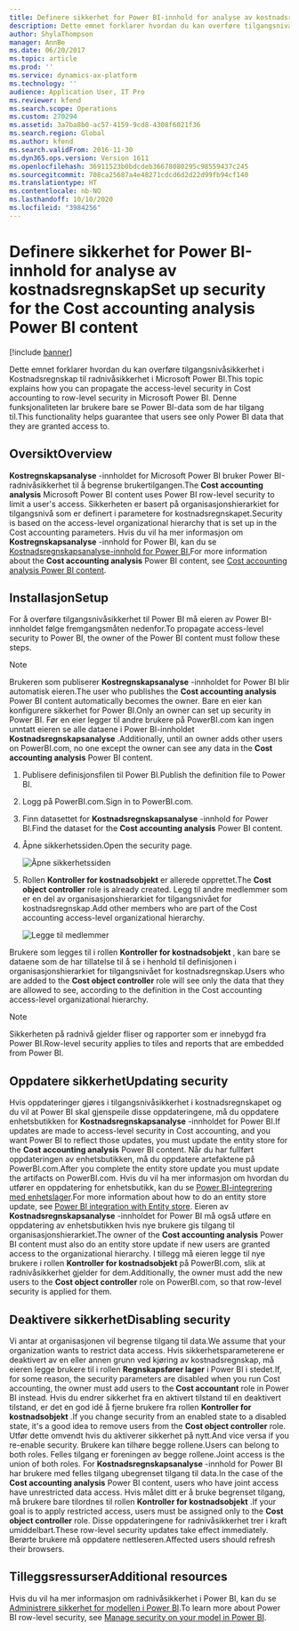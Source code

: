 ```yaml
---
title: Definere sikkerhet for Power BI-innhold for analyse av kostnadsregnskap
description: Dette emnet forklarer hvordan du kan overføre tilgangsnivåsikkerhet i Kostnadsregnskap til radnivåsikkerhet i Microsoft Power BI. Denne funksjonaliteten lar brukere bare se Power BI-data som de har tilgang til.
author: ShylaThompson
manager: AnnBe
ms.date: 06/20/2017
ms.topic: article
ms.prod: ''
ms.service: dynamics-ax-platform
ms.technology: ''
audience: Application User, IT Pro
ms.reviewer: kfend
ms.search.scope: Operations
ms.custom: 270294
ms.assetid: 3a7ba8b0-ac57-4159-9cd8-4308f6021f36
ms.search.region: Global
ms.author: kfend
ms.search.validFrom: 2016-11-30
ms.dyn365.ops.version: Version 1611
ms.openlocfilehash: 36911523b0bdcdeb36678080295c98559437c245
ms.sourcegitcommit: 708ca25687a4e48271cdcd6d2d22d99fb94cf140
ms.translationtype: HT
ms.contentlocale: nb-NO
ms.lasthandoff: 10/10/2020
ms.locfileid: "3984256"
---
```

# <a name="set-up-security-for-the-cost-accounting-analysis-power-bi-content"></a><span data-ttu-id="d5388-104">Definere sikkerhet for Power BI-innhold for analyse av kostnadsregnskap</span><span class="sxs-lookup"><span data-stu-id="d5388-104">Set up security for the Cost accounting analysis Power BI content</span></span>

[!include [banner](../includes/banner.md)]

<span data-ttu-id="d5388-105">Dette emnet forklarer hvordan du kan overføre tilgangsnivåsikkerhet i Kostnadsregnskap til radnivåsikkerhet i Microsoft Power BI.</span><span class="sxs-lookup"><span data-stu-id="d5388-105">This topic explains how you can propagate the access-level security in Cost accounting to row-level security in Microsoft Power BI.</span></span> <span data-ttu-id="d5388-106">Denne funksjonaliteten lar brukere bare se Power BI-data som de har tilgang til.</span><span class="sxs-lookup"><span data-stu-id="d5388-106">This functionality helps guarantee that users see only Power BI data that they are granted access to.</span></span>

## <a name="overview"></a><span data-ttu-id="d5388-107">Oversikt</span><span class="sxs-lookup"><span data-stu-id="d5388-107">Overview</span></span>

<span data-ttu-id="d5388-108">**Kostregnskapsanalyse** -innholdet for Microsoft Power BI bruker Power BI-radnivåsikkerhet til å begrense brukertilgangen.</span><span class="sxs-lookup"><span data-stu-id="d5388-108">The **Cost accounting analysis** Microsoft Power BI content uses Power BI row-level security to limit a user's access.</span></span> <span data-ttu-id="d5388-109">Sikkerheten er basert på organisasjonshierarkiet for tilgangsnivå som er definert i parametere for kostnadsregnskapet.</span><span class="sxs-lookup"><span data-stu-id="d5388-109">Security is based on the access-level organizational hierarchy that is set up in the Cost accounting parameters.</span></span> <span data-ttu-id="d5388-110">Hvis du vil ha mer informasjon om **Kostregnskapsanalyse** -innhold for Power BI, kan du se [Kostnadsregnskapsanalyse-innhold for Power BI.](cost-accounting-analysis-content-pack.md)</span><span class="sxs-lookup"><span data-stu-id="d5388-110">For more information about the **Cost accounting analysis** Power BI content, see [Cost accounting analysis Power BI content](cost-accounting-analysis-content-pack.md).</span></span>

## <a name="setup"></a><span data-ttu-id="d5388-111">Installasjon</span><span class="sxs-lookup"><span data-stu-id="d5388-111">Setup</span></span>
<span data-ttu-id="d5388-112">For å overføre tilgangsnivåsikkerhet til Power BI må eieren av Power BI-innholdet følge fremgangsmåten nedenfor.</span><span class="sxs-lookup"><span data-stu-id="d5388-112">To propagate access-level security to Power BI, the owner of the Power BI content must follow these steps.</span></span>

> [!NOTE]
> <span data-ttu-id="d5388-113">Brukeren som publiserer **Kostregnskapsanalyse** -innholdet for Power BI blir automatisk eieren.</span><span class="sxs-lookup"><span data-stu-id="d5388-113">The user who publishes the **Cost accounting analysis** Power BI content automatically becomes the owner.</span></span> <span data-ttu-id="d5388-114">Bare en eier kan konfigurere sikkerhet for Power BI.</span><span class="sxs-lookup"><span data-stu-id="d5388-114">Only an owner can set up security in Power BI.</span></span> <span data-ttu-id="d5388-115">Før en eier legger til andre brukere på PowerBI.com kan ingen unntatt eieren se alle dataene i Power BI-innholdet **Kostnadsregnskapsanalyse** .</span><span class="sxs-lookup"><span data-stu-id="d5388-115">Additionally, until an owner adds other users on PowerBI.com, no one except the owner can see any data in the **Cost accounting analysis** Power BI content.</span></span>

1. <span data-ttu-id="d5388-116">Publisere definisjonsfilen til Power BI.</span><span class="sxs-lookup"><span data-stu-id="d5388-116">Publish the definition file to Power BI.</span></span>
2. <span data-ttu-id="d5388-117">Logg på PowerBI.com.</span><span class="sxs-lookup"><span data-stu-id="d5388-117">Sign in to PowerBI.com.</span></span>
3. <span data-ttu-id="d5388-118">Finn datasettet for **Kostnadsregnskapsanalyse** -innhold for Power BI.</span><span class="sxs-lookup"><span data-stu-id="d5388-118">Find the dataset for the **Cost accounting analysis** Power BI content.</span></span>
4. <span data-ttu-id="d5388-119">Åpne sikkerhetssiden.</span><span class="sxs-lookup"><span data-stu-id="d5388-119">Open the security page.</span></span>

    ![Åpne sikkerhetssiden](./media/CA-picture-1.png)

5. <span data-ttu-id="d5388-121">Rollen **Kontroller for kostnadsobjekt** er allerede opprettet.</span><span class="sxs-lookup"><span data-stu-id="d5388-121">The **Cost object controller** role is already created.</span></span> <span data-ttu-id="d5388-122">Legg til andre medlemmer som er en del av organisasjonshierarkiet for tilgangsnivået for kostnadsregnskap.</span><span class="sxs-lookup"><span data-stu-id="d5388-122">Add other members who are part of the Cost accounting access-level organizational hierarchy.</span></span>

    ![Legge til medlemmer](./media/CA-picture-2.png)

<span data-ttu-id="d5388-124">Brukere som legges til i rollen **Kontroller for kostnadsobjekt** , kan bare se dataene som de har tillatelse til å se i henhold til definisjonen i organisasjonshierarkiet for tilgangsnivået for kostnadsregnskap.</span><span class="sxs-lookup"><span data-stu-id="d5388-124">Users who are added to the **Cost object controller** role will see only the data that they are allowed to see, according to the definition in the Cost accounting access-level organizational hierarchy.</span></span>

> [!NOTE]
> <span data-ttu-id="d5388-125">Sikkerheten på radnivå gjelder fliser og rapporter som er innebygd fra Power BI.</span><span class="sxs-lookup"><span data-stu-id="d5388-125">Row-level security applies to tiles and reports that are embedded from Power BI.</span></span>

## <a name="updating-security"></a><span data-ttu-id="d5388-126">Oppdatere sikkerhet</span><span class="sxs-lookup"><span data-stu-id="d5388-126">Updating security</span></span>
<span data-ttu-id="d5388-127">Hvis oppdateringer gjøres i tilgangsnivåsikkerhet i kostnadsregnskapet og du vil at Power BI skal gjenspeile disse oppdateringene, må du oppdatere enhetsbutikken for **Kostnadsregnskapsanalyse** -innholdet for Power BI.</span><span class="sxs-lookup"><span data-stu-id="d5388-127">If updates are made to access-level security in Cost accounting, and you want Power BI to reflect those updates, you must update the entity store for the **Cost accounting analysis** Power BI content.</span></span> <span data-ttu-id="d5388-128">Når du har fullført oppdateringen av enhetsbutikken, må du oppdatere artefaktene på PowerBI.com.</span><span class="sxs-lookup"><span data-stu-id="d5388-128">After you complete the entity store update you must update the artifacts on PowerBI.com.</span></span> <span data-ttu-id="d5388-129">Hvis du vil ha mer informasjon om hvordan du utfører en oppdatering for enhetsbutikk, kan du se [Power BI-integrering med enhetslager](power-bi-integration-entity-store.md#update-entity-store).</span><span class="sxs-lookup"><span data-stu-id="d5388-129">For more information about how to do an entity store update, see [Power BI integration with Entity store](power-bi-integration-entity-store.md#update-entity-store).</span></span> <span data-ttu-id="d5388-130">Eieren av **Kostnadsregnskapsanalyse** -innholdet for Power BI må også utføre en oppdatering av enhetsbutikken hvis nye brukere gis tilgang til organisasjonshierarkiet.</span><span class="sxs-lookup"><span data-stu-id="d5388-130">The owner of the **Cost accounting analysis** Power BI content must also do an entity store update if new users are granted access to the organizational hierarchy.</span></span> <span data-ttu-id="d5388-131">I tillegg må eieren legge til nye brukere i rollen **Kontroller for kostnadsobjekt** på PowerBI.com, slik at radnivåsikkerhet gjelder for dem.</span><span class="sxs-lookup"><span data-stu-id="d5388-131">Additionally, the owner must add the new users to the **Cost object controller** role on PowerBI.com, so that row-level security is applied for them.</span></span>

## <a name="disabling-security"></a><span data-ttu-id="d5388-132">Deaktivere sikkerhet</span><span class="sxs-lookup"><span data-stu-id="d5388-132">Disabling security</span></span>
<span data-ttu-id="d5388-133">Vi antar at organisasjonen vil begrense tilgang til data.</span><span class="sxs-lookup"><span data-stu-id="d5388-133">We assume that your organization wants to restrict data access.</span></span> <span data-ttu-id="d5388-134">Hvis sikkerhetsparameterene er deaktivert av en eller annen grunn ved kjøring av kostnadsregnskap, må eieren legge brukere til i rollen **Regnskapsfører lager** i Power BI i stedet.</span><span class="sxs-lookup"><span data-stu-id="d5388-134">If, for some reason, the security parameters are disabled when you run Cost accounting, the owner must add users to the **Cost accountant** role in Power BI instead.</span></span> <span data-ttu-id="d5388-135">Hvis du endrer sikkerhet fra en aktivert tilstand til en deaktivert tilstand, er det en god idé å fjerne brukere fra rollen **Kontroller for kostnadsobjekt** .</span><span class="sxs-lookup"><span data-stu-id="d5388-135">If you change security from an enabled state to a disabled state, it's a good idea to remove users from the **Cost object controller** role.</span></span> <span data-ttu-id="d5388-136">Utfør dette omvendt hvis du aktiverer sikkerhet på nytt.</span><span class="sxs-lookup"><span data-stu-id="d5388-136">And vice versa if you re-enable security.</span></span> <span data-ttu-id="d5388-137">Brukere kan tilhøre begge rollene.</span><span class="sxs-lookup"><span data-stu-id="d5388-137">Users can belong to both roles.</span></span> <span data-ttu-id="d5388-138">Felles tilgang er foreningen av begge rollene.</span><span class="sxs-lookup"><span data-stu-id="d5388-138">Joint access is the union of both roles.</span></span> <span data-ttu-id="d5388-139">For **Kostnadsregnskapsanalyse** -innhold for Power BI har brukere med felles tilgang ubegrenset tilgang til data.</span><span class="sxs-lookup"><span data-stu-id="d5388-139">In the case of the **Cost accounting analysis** Power BI content, users who have joint access have unrestricted data access.</span></span> <span data-ttu-id="d5388-140">Hvis målet ditt er å bruke begrenset tilgang, må brukere bare tilordnes til rollen **Kontroller for kostnadsobjekt** .</span><span class="sxs-lookup"><span data-stu-id="d5388-140">If your goal is to apply restricted access, users must be assigned only to the **Cost object controller** role.</span></span> <span data-ttu-id="d5388-141">Disse oppdateringene for radnivåsikkerhet trer i kraft umiddelbart.</span><span class="sxs-lookup"><span data-stu-id="d5388-141">These row-level security updates take effect immediately.</span></span> <span data-ttu-id="d5388-142">Berørte brukere må oppdatere nettleseren.</span><span class="sxs-lookup"><span data-stu-id="d5388-142">Affected users should refresh their browsers.</span></span>

## <a name="additional-resources"></a><span data-ttu-id="d5388-143">Tilleggsressurser</span><span class="sxs-lookup"><span data-stu-id="d5388-143">Additional resources</span></span>
<span data-ttu-id="d5388-144">Hvis du vil ha mer informasjon om radnivåsikkerhet i Power BI, kan du se [Administrere sikkerhet for modellen i Power BI](https://powerbi.microsoft.com/documentation/powerbi-admin-rls/#manage-security-on-your-model).</span><span class="sxs-lookup"><span data-stu-id="d5388-144">To learn more about Power BI row-level security, see [Manage security on your model in Power BI](https://powerbi.microsoft.com/documentation/powerbi-admin-rls/#manage-security-on-your-model).</span></span>
